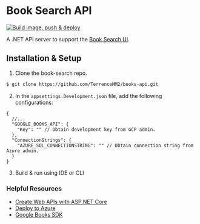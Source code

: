 # Book Search API

[![Build image, push & deploy](https://github.com/TerrenceMM2/books-api/actions/workflows/build-deploy.yaml/badge.svg)](https://github.com/TerrenceMM2/books-api/actions/workflows/build-deploy.yaml)

A .NET API server to support the [Book Search UI](https://github.com/TerrenceMM2/books-react).

## Installation & Setup
1. Clone the book-search repo.
```bash
$ git clone https://github.com/TerrenceMM2/books-api.git
```

2. In the `appsettings.Development.json` file, add the following configurations:
```jsonc
{
  //...
  "GOOGLE_BOOKS_API": {
    "Key": "" // Obtain development key from GCP admin.
  },
  "ConnectionStrings": {
    "AZURE_SQL_CONNECTIONSTRING": "" // Obtain connection string from Azure admin.
  }
}
```

3. Build & run using IDE or CLI

### Helpful Resources
- [Create Web APIs with ASP.NET Core](https://learn.microsoft.com/en-us/aspnet/core/web-api/?view=aspnetcore-9.0)
- [Deploy to Azure](https://learn.microsoft.com/en-us/azure/app-service/app-service-sql-github-actions)
- [Google Books SDK](https://developers.google.com/api-client-library/dotnet/get_started)
